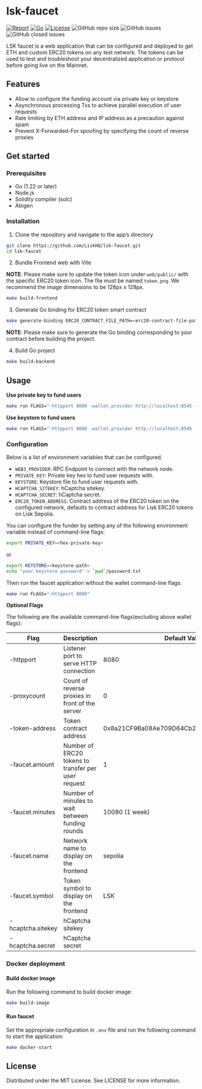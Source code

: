 # lsk-faucet

[![Report](https://goreportcard.com/badge/github.com/liskhq/lsk-faucet)](https://goreportcard.com/report/github.com/liskhq/lsk-faucet)
[![Go](https://img.shields.io/github/go-mod/go-version/liskhq/lsk-faucet)](https://go.dev/)
[![License](https://img.shields.io/github/license/LiskHQ/lsk-faucet)](https://github.com/liskhq/lsk-faucet/blob/main/LICENSE)
![GitHub repo size](https://img.shields.io/github/repo-size/liskhq/lsk-faucet)
![GitHub issues](https://img.shields.io/github/issues-raw/liskhq/lsk-faucet)
![GitHub closed issues](https://img.shields.io/github/issues-closed-raw/liskhq/lsk-faucet)

LSK faucet is a web application that can be configured and deployed to get ETH and custom ERC20 tokens on any test network. The tokens can be used to test and troubleshoot your decentralized application or protocol before going live on the Mainnet.

## Features

* Allow to configure the funding account via private key or keystore
* Asynchronous processing Txs to achieve parallel execution of user requests
* Rate limiting by ETH address and IP address as a precaution against spam
* Prevent X-Forwarded-For spoofing by specifying the count of reverse proxies

## Get started

### Prerequisites

* Go (1.22 or later)
* Node.js
* Solidity compiler (solc)
* Abigen

### Installation

1. Clone the repository and navigate to the app’s directory
```bash
git clone https://github.com/LiskHQ/lsk-faucet.git
cd lsk-faucet
```

2. Bundle Frontend web with Vite

**NOTE**: Please make sure to update the token icon under `web/public/` with the specific ERC20 token icon. The file must be named `token.png`. We recommend the image dimensions to be 128px x 128px.

```bash
make build-frontend
```
3. Generate Go binding for ERC20 token smart contract
```bash
make generate-binding ERC20_CONTRACT_FILE_PATH=<erc20-contract-file-path>
```

**NOTE**: Please make sure to generate the Go binding corresponding to your contract before building the project.

4. Build Go project 
```bash
make build-backend
```

## Usage

**Use private key to fund users**

```bash
make run FLAGS="-httpport 8080 -wallet.provider http://localhost:8545 -wallet.privkey privkey"
```

**Use keystore to fund users**

```bash
make run FLAGS="-httpport 8080 -wallet.provider http://localhost:8545 -wallet.keyjson keystore -wallet.keypass password.txt"
```

### Configuration
Below is a list of environment variables that can be configured.

- `WEB3_PROVIDER`: RPC Endpoint to connect with the network node.
- `PRIVATE_KEY`: Private key hex to fund user requests with.
- `KEYSTORE`: Keystore file to fund user requests with.
- `HCAPTCHA_SITEKEY`: hCaptcha sitekey.
- `HCAPTCHA_SECRET`: hCaptcha secret.
- `ERC20_TOKEN_ADDRESS`: Contract address of the ERC20 token on the configured network, defaults to contract address for Lisk ERC20 tokens on Lisk Sepolia.

You can configure the funder by setting any of the following environment variable instead of command-line flags:
```bash
export PRIVATE_KEY=<hex-private-key>
```

or

```bash
export KEYSTORE=<keystore-path>
echo "your keystore password" > `pwd`/password.txt
```

Then run the faucet application without the wallet command-line flags:
```bash
make run FLAGS="-httpport 8080"
```

**Optional Flags**

The following are the available command-line flags(excluding above wallet flags):

| Flag              | Description                                         | Default Value                              |
| ----------------- | --------------------------------------------------- | ------------------------------------------ |
| -httpport         | Listener port to serve HTTP connection              | 8080                                       |
| -proxycount       | Count of reverse proxies in front of the server     | 0                                          |
| -token-address    | Token contract address                              | 0x8a21CF9Ba08Ae709D64Cb25AfAA951183EC9FF6D |
| -faucet.amount    | Number of ERC20 tokens to transfer per user request | 1                                          |
| -faucet.minutes   | Number of minutes to wait between funding rounds    | 10080 (1 week)                             |
| -faucet.name      | Network name to display on the frontend             | sepolia                                    |
| -faucet.symbol    | Token symbol to display on the frontend             | LSK                                        |
| -hcaptcha.sitekey | hCaptcha sitekey                                    |                                            |
| -hcaptcha.secret  | hCaptcha secret                                     |                                            |

### Docker deployment
#### Build docker image
Run the following command to build docker image:
```bash
make build-image
```

#### Run faucet
Set the appropriate configuration in `.env` file and run the following command to start the application:

```bash
make docker-start

```

## License

Distributed under the MIT License. See LICENSE for more information.
